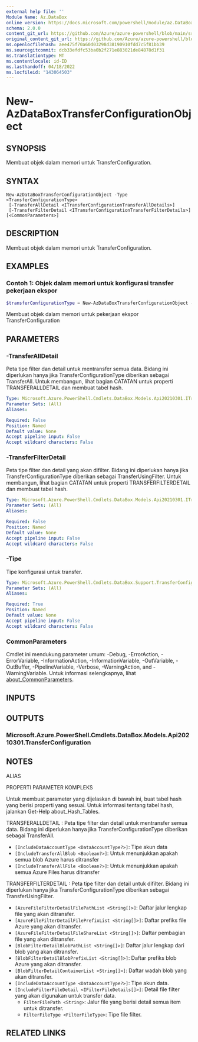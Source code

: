 ```yaml
---
external help file: ''
Module Name: Az.DataBox
online version: https://docs.microsoft.com/powershell/module/az.DataBox/new-AzDataBoxTransferConfigurationObject
schema: 2.0.0
content_git_url: https://github.com/Azure/azure-powershell/blob/main/src/DataBox/help/New-AzDataBoxTransferConfigurationObject.md
original_content_git_url: https://github.com/Azure/azure-powershell/blob/main/src/DataBox/help/New-AzDataBoxTransferConfigurationObject.md
ms.openlocfilehash: aee475f70a60d03298d38190910fdd7c5f81bb39
ms.sourcegitcommit: dcb33efdfc53ba0b2f271e883021de84878d1f31
ms.translationtype: MT
ms.contentlocale: id-ID
ms.lasthandoff: 04/18/2022
ms.locfileid: "143064503"
---
```

# New-AzDataBoxTransferConfigurationObject

## SYNOPSIS
Membuat objek dalam memori untuk TransferConfiguration.

## SYNTAX

```
New-AzDataBoxTransferConfigurationObject -Type <TransferConfigurationType>
 [-TransferAllDetail <ITransferConfigurationTransferAllDetails>]
 [-TransferFilterDetail <ITransferConfigurationTransferFilterDetails>] [<CommonParameters>]
```

## DESCRIPTION
Membuat objek dalam memori untuk TransferConfiguration.

## EXAMPLES

### Contoh 1: Objek dalam memori untuk konfigurasi transfer pekerjaan ekspor 
```powershell
$transferConfigurationType = New-AzDataBoxTransferConfigurationObject -Type "TransferAll" -TransferAllDetail @{"IncludeDataAccountType"="StorageAccount";"IncludeTransferAllBlob"= "True"; "IncludeTransferAllFile"="True"}
```

Membuat objek dalam memori untuk pekerjaan ekspor TransferConfiguration

## PARAMETERS

### -TransferAllDetail
Peta tipe filter dan detail untuk mentransfer semua data.
Bidang ini diperlukan hanya jika TransferConfigurationType diberikan sebagai TransferAll.
Untuk membangun, lihat bagian CATATAN untuk properti TRANSFERALLDETAIL dan membuat tabel hash.

```yaml
Type: Microsoft.Azure.PowerShell.Cmdlets.DataBox.Models.Api20210301.ITransferConfigurationTransferAllDetails
Parameter Sets: (All)
Aliases:

Required: False
Position: Named
Default value: None
Accept pipeline input: False
Accept wildcard characters: False
```

### -TransferFilterDetail
Peta tipe filter dan detail yang akan difilter.
Bidang ini diperlukan hanya jika TransferConfigurationType diberikan sebagai TransferUsingFilter.
Untuk membangun, lihat bagian CATATAN untuk properti TRANSFERFILTERDETAIL dan membuat tabel hash.

```yaml
Type: Microsoft.Azure.PowerShell.Cmdlets.DataBox.Models.Api20210301.ITransferConfigurationTransferFilterDetails
Parameter Sets: (All)
Aliases:

Required: False
Position: Named
Default value: None
Accept pipeline input: False
Accept wildcard characters: False
```

### -Tipe
Tipe konfigurasi untuk transfer.

```yaml
Type: Microsoft.Azure.PowerShell.Cmdlets.DataBox.Support.TransferConfigurationType
Parameter Sets: (All)
Aliases:

Required: True
Position: Named
Default value: None
Accept pipeline input: False
Accept wildcard characters: False
```

### CommonParameters
Cmdlet ini mendukung parameter umum: -Debug, -ErrorAction, -ErrorVariable, -InformationAction, -InformationVariable, -OutVariable, -OutBuffer, -PipelineVariable, -Verbose, -WarningAction, and -WarningVariable. Untuk informasi selengkapnya, lihat [about_CommonParameters](http://go.microsoft.com/fwlink/?LinkID=113216).

## INPUTS

## OUTPUTS

### Microsoft.Azure.PowerShell.Cmdlets.DataBox.Models.Api20210301.TransferConfiguration

## NOTES

ALIAS

PROPERTI PARAMETER KOMPLEKS

Untuk membuat parameter yang dijelaskan di bawah ini, buat tabel hash yang berisi properti yang sesuai. Untuk informasi tentang tabel hash, jalankan Get-Help about_Hash_Tables.


TRANSFERALLDETAIL <ITransferConfigurationTransferAllDetails>: Peta tipe filter dan detail untuk mentransfer semua data. Bidang ini diperlukan hanya jika TransferConfigurationType diberikan sebagai TransferAll.
  - `[IncludeDataAccountType <DataAccountType?>]`: Tipe akun data
  - `[IncludeTransferAllBlob <Boolean?>]`: Untuk menunjukkan apakah semua blob Azure harus ditransfer
  - `[IncludeTransferAllFile <Boolean?>]`: Untuk menunjukkan apakah semua Azure Files harus ditransfer

TRANSFERFILTERDETAIL <ITransferConfigurationTransferFilterDetails>: Peta tipe filter dan detail untuk difilter. Bidang ini diperlukan hanya jika TransferConfigurationType diberikan sebagai TransferUsingFilter.
  - `[AzureFileFilterDetailFilePathList <String[]>]`: Daftar jalur lengkap file yang akan ditransfer.
  - `[AzureFileFilterDetailFilePrefixList <String[]>]`: Daftar prefiks file Azure yang akan ditransfer.
  - `[AzureFileFilterDetailFileShareList <String[]>]`: Daftar pembagian file yang akan ditransfer.
  - `[BlobFilterDetailBlobPathList <String[]>]`: Daftar jalur lengkap dari blob yang akan ditransfer.
  - `[BlobFilterDetailBlobPrefixList <String[]>]`: Daftar prefiks blob Azure yang akan ditransfer.
  - `[BlobFilterDetailContainerList <String[]>]`: Daftar wadah blob yang akan ditransfer.
  - `[IncludeDataAccountType <DataAccountType?>]`: Tipe akun data.
  - `[IncludeFilterFileDetail <IFilterFileDetails[]>]`: Detail file filter yang akan digunakan untuk transfer data.
    - `FilterFilePath <String>`: Jalur file yang berisi detail semua item untuk ditransfer.
    - `FilterFileType <FilterFileType>`: Tipe file filter.

## RELATED LINKS


